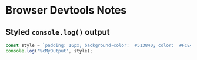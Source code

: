 # Browser Devtools Notes

## Styled `console.log()` output

```javascript
const style = `padding: 16px; background-color:  #513840; color:  #FCE4EC; font-weight: bold; border 1px solid black; font-size: 32px;`;
console.log('%cMyOutput', style);
```